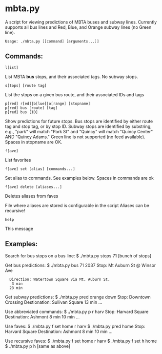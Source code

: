 mbta.py
=======

A script for viewing predictions of MBTA buses and subway lines. Currently supports all bus lines and Red, Blue, and Orange subway lines (no Green line).


`Usage: ./mbta.py [[command] [arguments...]]`

Commands:
--------

    l[ist]
List MBTA **bus** stops, and their associated tags. No subway stops.

    s[tops] [route tag]
List the stops on a given bus route, and their associated IDs and tags

    p[red] r[ed]|b[lue]|o[range] [stopname]
    p[red] bus [route] [tag]
    p[red] bus [ID]
Show predictions for future stops. Bus stops are identified by either route tag and stop tag, or by stop ID. Subway stops are identified by substring, e.g., "park" will match "Park St" and "Quincy" will match "Quincy Center" AND "Quincy Adams." Green line is not supported (no feed available). Spaces in stopname are OK.

    f[ave]
List favorites

    f[ave] set [alias] [commands...]
Set alias to commands. See examples below. Spaces in commands are ok

    f[ave] delete [aliases...]
Deletes aliases from faves

File where aliases are stored is configurable in the script
Aliases can be recursive!

    help
This message


Examples:
---------

Search for bus stops on a bus line:
    $ ./mbta.py stops 71
      [bunch of stops]

Get bus predictions:
    $ ./mbta.py bus 71 2037
      Stop: Mt Auburn St @ Winsor Ave
      
      Direction: Watertown Square via Mt. Auburn St.
       3 min 
      23 min

Get subway predictions:
    $ ./mbta.py pred orange down
      Stop: Downtown Crossing
       Destionation: Sullivan Square
         13 min
         ...

Use abbreviated commands:
    $ ./mbta.py p r harv
      Stop: Harvard Square
       Destination: Ashmont
         8 min
        10 min
        ...

Use faves:
    $ ./mbta.py f set home r harv
    $ ./mbta.py pred home
      Stop: Harvard Square
       Destination: Ashmont
         8 min
        10 min
        ...

Use recursive faves:
    $ ./mbta.py f set home r harv
    $ ./mbta.py f set h home
    $ ./mbta.py p h
      [same as above]
